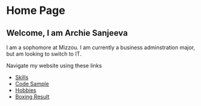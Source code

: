 # Home Page
## Welcome, I am Archie Sanjeeva

I am a sophomore at Mizzou. I am currently a business adminstration major, but am looking to switch to IT. 

Navigate my website using these links

* [Skills](./skills.md)
* [Code Sample](./code_sample.md)
* [Hobbies](./hobby.md)
* [Boxing Result](./boxing.md)
